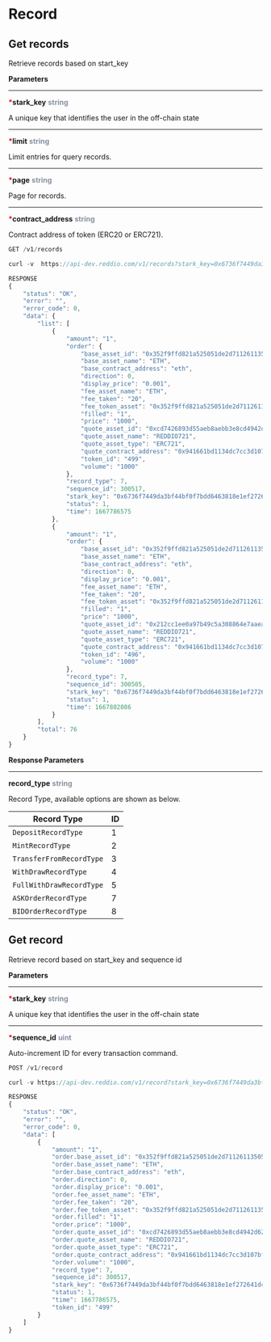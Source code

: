 
# Record

## Get records

Retrieve records based on start_key

**Parameters**

---

<strong style='color:red'>*</strong>**stark_key** <strong style='color:#8792a2'>string</strong>

A unique key that identifies the user in the off-chain state

---

<strong style='color:red'>*</strong>**limit** <strong style='color:#8792a2'>string</strong>

Limit entries for query records.

---

<strong style='color:red'>*</strong>**page** <strong style='color:#8792a2'>string</strong>

Page for records.

---

<strong style='color:red'>*</strong>**contract_address** <strong style='color:#8792a2'>string</strong>

Contract address of token (ERC20 or ERC721).


```jsx
GET /v1/records
```

```jsx
curl -v  https://api-dev.reddio.com/v1/records?stark_key=0x6736f7449da3bf44bf0f7bdd6463818e1ef272641d43021e8bca17b32ec2df0&limit=3&page=2  -H 'content-type: application/json'
```

```jsx
RESPONSE
{
	"status": "OK",
	"error": "",
	"error_code": 0,
	"data": {
		"list": [
			{
				"amount": "1",
				"order": {
					"base_asset_id": "0x352f9ffd821a525051de2d71126113505a7b0a73d98dbc0ac0ff343cfbdef5e",
					"base_asset_name": "ETH",
					"base_contract_address": "eth",
					"direction": 0,
					"display_price": "0.001",
					"fee_asset_name": "ETH",
					"fee_taken": "20",
					"fee_token_asset": "0x352f9ffd821a525051de2d71126113505a7b0a73d98dbc0ac0ff343cfbdef5e",
					"filled": "1",
					"price": "1000",
					"quote_asset_id": "0xcd7426893d55aeb8aebb3e8cd4942d62f7566879ca013291c93fb2ed8b1fc1",
					"quote_asset_name": "REDDIO721",
					"quote_asset_type": "ERC721",
					"quote_contract_address": "0x941661bd1134dc7cc3d107bf006b8631f6e65ad5",
					"token_id": "499",
					"volume": "1000"
				},
				"record_type": 7,
				"sequence_id": 300517,
				"stark_key": "0x6736f7449da3bf44bf0f7bdd6463818e1ef272641d43021e8bca17b32ec2df0",
				"status": 1,
				"time": 1667786575
			},
			{
				"amount": "1",
				"order": {
					"base_asset_id": "0x352f9ffd821a525051de2d71126113505a7b0a73d98dbc0ac0ff343cfbdef5e",
					"base_asset_name": "ETH",
					"base_contract_address": "eth",
					"direction": 0,
					"display_price": "0.001",
					"fee_asset_name": "ETH",
					"fee_taken": "20",
					"fee_token_asset": "0x352f9ffd821a525051de2d71126113505a7b0a73d98dbc0ac0ff343cfbdef5e",
					"filled": "1",
					"price": "1000",
					"quote_asset_id": "0x212cc1ee0a97b49c5a308864e7aaea701fac36e5028b247f195a0a25631b162",
					"quote_asset_name": "REDDIO721",
					"quote_asset_type": "ERC721",
					"quote_contract_address": "0x941661bd1134dc7cc3d107bf006b8631f6e65ad5",
					"token_id": "496",
					"volume": "1000"
				},
				"record_type": 7,
				"sequence_id": 300505,
				"stark_key": "0x6736f7449da3bf44bf0f7bdd6463818e1ef272641d43021e8bca17b32ec2df0",
				"status": 1,
				"time": 1667802086
			}
		],
		"total": 76
	}
}
```

**Response Parameters**

---

**record_type** <strong style='color:#8792a2'>string</strong>

Record Type, available options are shown as below.

|Record Type| ID |
|---|---|
|`DepositRecordType`| 1 |
|`MintRecordType`| 2 |
|`TransferFromRecordType`| 3 |
|`WithDrawRecordType`| 4 |
|`FullWithDrawRecordType`| 5 |
|`ASKOrderRecordType`| 7 |
|`BIDOrderRecordType`| 8 |



## Get record

Retrieve record based on start_key and sequence id

**Parameters**

---

<strong style='color:red'>*</strong>**stark_key** <strong style='color:#8792a2'>string</strong>

A unique key that identifies the user in the off-chain state

---

<strong style='color:red'>*</strong>**sequence_id** <strong style='color:#8792a2'>uint</strong>

Auto-increment ID for every transaction command.

```jsx
POST /v1/record
```

```jsx
curl -v https://api-dev.reddio.com/v1/record?stark_key=0x6736f7449da3bf44bf0f7bdd6463818e1ef272641d43021e8bca17b32ec2df0&sequence_id=300517 -H 'content-type: application/json'
```

```jsx
RESPONSE
{
	"status": "OK",
	"error": "",
	"error_code": 0,
	"data": [
		{
			"amount": "1",
			"order.base_asset_id": "0x352f9ffd821a525051de2d71126113505a7b0a73d98dbc0ac0ff343cfbdef5e",
			"order.base_asset_name": "ETH",
			"order.base_contract_address": "eth",
			"order.direction": 0,
			"order.display_price": "0.001",
			"order.fee_asset_name": "ETH",
			"order.fee_taken": "20",
			"order.fee_token_asset": "0x352f9ffd821a525051de2d71126113505a7b0a73d98dbc0ac0ff343cfbdef5e",
			"order.filled": "1",
			"order.price": "1000",
			"order.quote_asset_id": "0xcd7426893d55aeb8aebb3e8cd4942d62f7566879ca013291c93fb2ed8b1fc1",
			"order.quote_asset_name": "REDDIO721",
			"order.quote_asset_type": "ERC721",
			"order.quote_contract_address": "0x941661bd1134dc7cc3d107bf006b8631f6e65ad5",
			"order.volume": "1000",
			"record_type": 7,
			"sequence_id": 300517,
			"stark_key": "0x6736f7449da3bf44bf0f7bdd6463818e1ef272641d43021e8bca17b32ec2df0",
			"status": 1,
			"time": 1667786575,
			"token_id": "499"
		}
	]
}
```